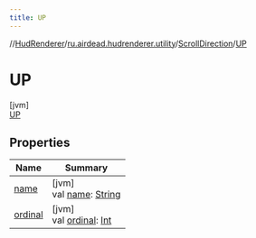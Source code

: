 ```yaml
---
title: UP
---
```

//[HudRenderer](../../../../index.html)/[ru.airdead.hudrenderer.utility](../../index.html)/[ScrollDirection](../index.html)/[UP](index.html)



# UP



[jvm]\
[UP](index.html)



## Properties


| Name | Summary |
|---|---|
| [name](../-d-o-w-n/index.html#-372974862%2FProperties%2F863300109) | [jvm]<br>val [name](../-d-o-w-n/index.html#-372974862%2FProperties%2F863300109): [String](https://kotlinlang.org/api/latest/jvm/stdlib/kotlin/-string/index.html) |
| [ordinal](../-d-o-w-n/index.html#-739389684%2FProperties%2F863300109) | [jvm]<br>val [ordinal](../-d-o-w-n/index.html#-739389684%2FProperties%2F863300109): [Int](https://kotlinlang.org/api/latest/jvm/stdlib/kotlin/-int/index.html) |

